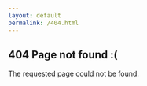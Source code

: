 ```yaml
---
layout: default
permalink: /404.html
---
```


## 404 Page not found :(

The requested page could not be found.

